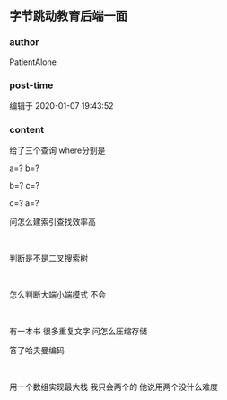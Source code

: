 ## 字节跳动教育后端一面
### author 
PatientAlone
### post-time 

编辑于  2020-01-07 19:43:52
### content 
<div class="post-topic-des nc-post-content">
 <p>
  给了三个查询 where分别是
 </p>
 <p>
  a=? b=?
 </p>
 <p>
  b=? c=?
 </p>
 <p>
  c=? a=?
 </p>
 <p>
  问怎么建索引查找效率高
 </p>
 <p>
  <br/>
 </p>
 <p>
  判断是不是二叉搜索树
 </p>
 <p>
  <br/>
 </p>
 <p>
  怎么判断大端小端模式 不会
 </p>
 <p>
  <br/>
 </p>
 <p>
  有一本书 很多重复文字 问怎么压缩存储
 </p>
 <p>
  答了哈夫曼编码
 </p>
 <p>
  <br/>
 </p>
 <p>
  用一个数组实现最大栈 我只会两个的 他说用两个没什么难度
 </p>
</div>
